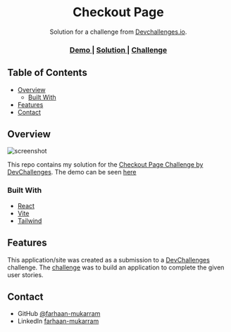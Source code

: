 <h1 align="center">Checkout Page</h1>

<div align="center">
   Solution for a challenge from  <a href="http://devchallenges.io" target="_blank">Devchallenges.io</a>.
</div>

<div align="center">
  <h3>
    <a href="https://checkout-page-by-farhaan.netlify.app/">
      Demo
    </a>
    <span> | </span>
    <a href="https://github.com/farhaan-mukarram/dev-challenges-checkout-page">
      Solution
    </a>
    <span> | </span>
    <a href="https://devchallenges.io/challenges/0J1NxxGhOUYVqihwegfO">
      Challenge
    </a>
  </h3>
</div>

## Table of Contents

- [Overview](#overview)
  - [Built With](#built-with)
- [Features](#features)
- [Contact](#contact)

## Overview

![screenshot](https://github.com/farhaan-mukarram/dev-challenges-checkout-page/assets/45497935/88942c29-14f8-4e83-9108-ce7fac13f8ff)



This repo contains my solution for the [Checkout Page Challenge by DevChallenges](https://devchallenges.io/challenges/0J1NxxGhOUYVqihwegfO). The demo can be seen [here](https://checkout-page-by-farhaan.netlify.app/)

### Built With

- [React](https://reactjs.org/)
- [Vite](https://vitejs.dev/)
- [Tailwind](https://tailwindcss.com/)

## Features


This application/site was created as a submission to a [DevChallenges](https://devchallenges.io/challenges) challenge. The [challenge](https://devchallenges.io/challenges/0J1NxxGhOUYVqihwegfO) was to build an application to complete the given user stories.

## Contact

- GitHub [@farhaan-mukarram](https://github.com/farhaan-mukarram/)
- LinkedIn [farhaan-mukarram](https://www.linkedin.com/in/farhaan-mukarram/)
